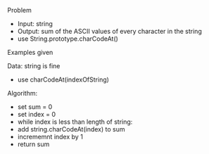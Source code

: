 Problem
- Input: string
- Output: sum of the ASCII values of every character in the string
 - use String.prototype.charCodeAt()

Examples given

Data: string is fine
 - use charCodeAt(indexOfString)

Algorithm:
 - set sum = 0
 - set index = 0
 - while index is less than length of string:
  - add string.charCodeAt(index) to sum
  - incrememnt index by 1
- return sum